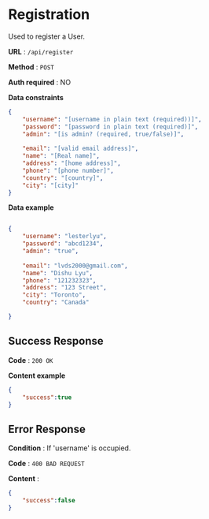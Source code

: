 # Registration

Used to register a User.

**URL** : `/api/register`

**Method** : `POST`

**Auth required** : NO

**Data constraints**

```json
{
    "username": "[username in plain text (required))]",
    "password": "[password in plain text (required)]",
    "admin": "[is admin? (required, true/false)]",
    
    "email": "[valid email address]",
    "name": "[Real name]",
    "address": "[home address]",
    "phone": "[phone number]",
    "country": "[country]",
    "city": "[city]"
}
```

**Data example**

```json

{
    "username": "lesterlyu",
    "password": "abcd1234",
    "admin": "true",
    
    "email": "lvds2000@gmail.com",
    "name": "Dishu Lyu",
    "phone": "121232323",
    "address": "123 Street",
    "city": "Toronto",
    "country": "Canada"

}
```

## Success Response

**Code** : `200 OK`

**Content example**

```json
{
    "success":true
}
```

## Error Response

**Condition** : If 'username' is occupied.

**Code** : `400 BAD REQUEST`

**Content** :

```json
{
    "success":false
}
```
